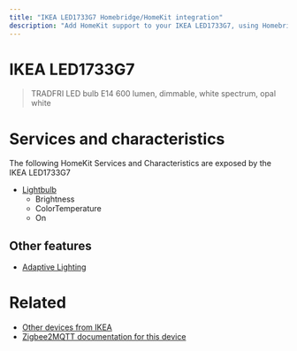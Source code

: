 ```yaml
---
title: "IKEA LED1733G7 Homebridge/HomeKit integration"
description: "Add HomeKit support to your IKEA LED1733G7, using Homebridge, Zigbee2MQTT and homebridge-z2m."
---
```

<!---
This file has been GENERATED using src/docgen/docgen.ts
DO NOT EDIT THIS FILE MANUALLY!
-->
# IKEA LED1733G7
> TRADFRI LED bulb E14 600 lumen, dimmable, white spectrum, opal white


# Services and characteristics
The following HomeKit Services and Characteristics are exposed by
the IKEA LED1733G7

* [Lightbulb](../../light.md)
  * Brightness
  * ColorTemperature
  * On


## Other features
* [Adaptive Lighting](../../light.md)


# Related
* [Other devices from IKEA](../index.md#ikea)
* [Zigbee2MQTT documentation for this device](https://www.zigbee2mqtt.io/devices/LED1733G7.html)